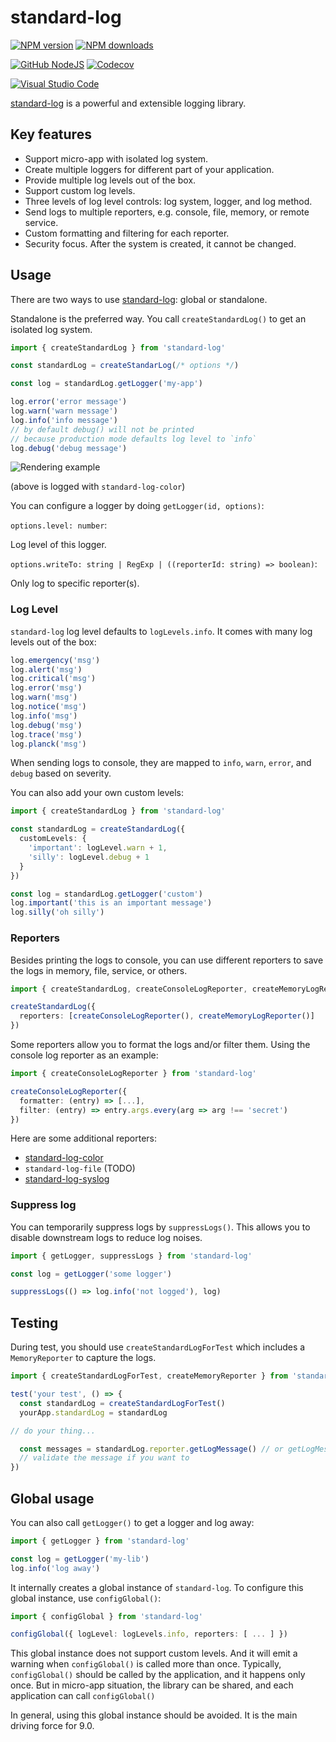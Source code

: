 # standard-log

[![NPM version][npm-image]][npm-url]
[![NPM downloads][downloads-image]][downloads-url]

[![GitHub NodeJS][github-nodejs]][github-action-url]
[![Codecov][codecov-image]][codecov-url]

[![Visual Studio Code][vscode-image]][vscode-url]

[standard-log] is a powerful and extensible logging library.

## Key features

- Support micro-app with isolated log system.
- Create multiple loggers for different part of your application.
- Provide multiple log levels out of the box.
- Support custom log levels.
- Three levels of log level controls: log system, logger, and log method.
- Send logs to multiple reporters, e.g. console, file, memory, or remote service.
- Custom formatting and filtering for each reporter.
- Security focus. After the system is created, it cannot be changed.

## Usage

There are two ways to use [standard-log]: global or standalone.

Standalone is the preferred way.
You call `createStandardLog()` to get an isolated log system.

```ts
import { createStandardLog } from 'standard-log'

const standardLog = createStandarLog(/* options */)

const log = standardLog.getLogger('my-app')

log.error('error message')
log.warn('warn message')
log.info('info message')
// by default debug() will not be printed
// because production mode defaults log level to `info`
log.debug('debug message')
```

![Rendering example][rendering-example]

(above is logged with `standard-log-color`)

You can configure a logger by doing `getLogger(id, options)`:

`options.level: number`:

Log level of this logger.

`options.writeTo: string | RegExp | ((reporterId: string) => boolean)`:

Only log to specific reporter(s).

### Log Level

`standard-log` log level defaults to `logLevels.info`.
It comes with many log levels out of the box:

```ts
log.emergency('msg')
log.alert('msg')
log.critical('msg')
log.error('msg')
log.warn('msg')
log.notice('msg')
log.info('msg')
log.debug('msg')
log.trace('msg')
log.planck('msg')
```

When sending logs to console, they are mapped to `info`, `warn`, `error`, and `debug` based on severity.

You can also add your own custom levels:

```ts
import { createStandardLog } from 'standard-log'

const standardLog = createStandardLog({
  customLevels: {
    'important': logLevel.warn + 1,
    'silly': logLevel.debug + 1
  }
})

const log = standardLog.getLogger('custom')
log.important('this is an important message')
log.silly('oh silly')
```

### Reporters

Besides printing the logs to console,
you can use different reporters to save the logs in memory, file, service, or others.

```ts
import { createStandardLog, createConsoleLogReporter, createMemoryLogReporter } from 'standard-log'

createStandardLog({
  reporters: [createConsoleLogReporter(), createMemoryLogReporter()]
})
```

Some reporters allow you to format the logs and/or filter them.
Using the console log reporter as an example:

```ts
import { createConsoleLogReporter } from 'standard-log'

createConsoleLogReporter({
  formatter: (entry) => [...],
  filter: (entry) => entry.args.every(arg => arg !== 'secret')
})
```

Here are some additional reporters:

- [standard-log-color]
- `standard-log-file` (TODO)
- [standard-log-syslog]

### Suppress log

You can temporarily suppress logs by `suppressLogs()`.
This allows you to disable downstream logs to reduce log noises.

```ts
import { getLogger, suppressLogs } from 'standard-log'

const log = getLogger('some logger')

suppressLogs(() => log.info('not logged'), log)
```

## Testing

During test,
you should use `createStandardLogForTest` which includes a `MemoryReporter` to capture the logs.

```ts
import { createStandardLogForTest, createMemoryReporter } from 'standard-log'

test('your test', () => {
  const standardLog = createStandardLogForTest()
  yourApp.standardLog = standardLog

// do your thing...

  const messages = standardLog.reporter.getLogMessage() // or getLogMessageWithLevel()
  // validate the message if you want to
})
```

## Global usage

You can also call `getLogger()` to get a logger and log away:

```ts
import { getLogger } from 'standard-log'

const log = getLogger('my-lib')
log.info('log away')
```

It internally creates a global instance of `standard-log`.
To configure this global instance, use `configGlobal()`:

```ts
import { configGlobal } from 'standard-log'

configGlobal({ logLevel: logLevels.info, reporters: [ ... ] })
```

This global instance does not support custom levels.
And it will emit a warning when `configGlobal()` is called more than once.
Typically, `configGlobal()` should be called by the application, and it happens only once.
But in micro-app situation, the library can be shared, and each application can call `configGlobal()`

In general, using this global instance should be avoided.
It is the main driving force for 9.0.

[codecov-image]: https://codecov.io/gh/unional/standard-log/branch/master/graph/badge.svg
[codecov-url]: https://codecov.io/gh/unional/standard-log
[downloads-image]: https://img.shields.io/npm/dm/standard-log.svg?style=flat
[downloads-url]: https://npmjs.org/package/standard-log
[github-action-url]: https://github.com/unional/standard-log/actions
[github-nodejs]: https://github.com/unional/standard-log/workflows/release/badge.svg
[npm-image]: https://img.shields.io/npm/v/standard-log.svg?style=flat
[npm-url]: https://www.npmjs.com/package/standard-log
[rendering-example]: https://github.com/unional/standard-log/tree/main/images/color-log.png
[standard-log-color]: https://github.com/unional/standard-log/tree/master/packages/color
[standard-log-syslog]: https://github.com/unional/standard-log/tree/master/packages/syslog
[standard-log]: https://github.com/unional/standard-log
[vscode-image]: https://img.shields.io/badge/vscode-ready-green.svg
[vscode-url]: https://code.visualstudio.com/
